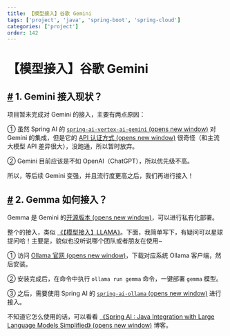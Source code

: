 ```yaml
---
title: 【模型接入】谷歌 Gemini
tags: ['project', 'java', 'spring-boot', 'spring-cloud']
categories: ['project']
order: 142
---
```

# 【模型接入】谷歌 Gemini

## [#](#_1-gemini-接入现状) 1. Gemini 接入现状？

 项目暂未完成对 Gemini 的接入，主要有两点原因：

 ① 虽然 Spring AI 的 [`spring-ai-vertex-ai-gemini`  (opens new window)](https://github.com/spring-projects/spring-ai/tree/main/models/spring-ai-vertex-ai-gemini) 对 Gemini 的集成，但是它的 [API 认证方式  (opens new window)](https://cloud.google.com/docs/authentication/provide-credentials-adc?hl=zh-cn#local-dev) 很奇怪（和主流大模型 API 差异很大），没跑通，所以暂时放弃。

 ② Gemini 目前应该是不如 OpenAI（ChatGPT），所以优先级不高。

 所以，等后续 Gemini 变强，并且流行度更高之后，我们再进行接入！

 ## [#](#_2-gemma-如何接入) 2. Gemma 如何接入？

 Gemma 是 Gemini 的[开源版本  (opens new window)](https://github.com/google-deepmind/gemma)，可以进行私有化部署。

 整个的接入，类似 [《【模型接入】LLAMA》](/ai/llama)。下面，我简单写下，有疑问可以星球提问哈！主要是，貌似也没听说哪个团队或者朋友在使用~

 ① 访问 [Ollama 官网  (opens new window)](https://ollama.ai/download)，下载对应系统 Ollama 客户端，然后安装。

 ② 安装完成后，在命令中执行 `ollama run gemma` 命令，一键部署 `gemma` 模型。

 ③ 之后，需要使用 Spring AI 的 [`spring-ai-ollama`  (opens new window)](https://github.com/spring-projects/spring-ai/tree/main/models/spring-ai-ollama) 进行接入。

 不知道它怎么使用的话，可以看看 [《Spring AI : Java Integration with Large Language Models Simplified》  (opens new window)](https://medium.com/@freeyecheng/spring-ai-java-integration-with-large-language-models-simplified-04873df6a538) 博客。


